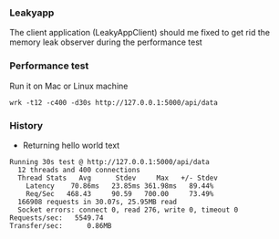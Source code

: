
### Leakyapp

The client application (LeakyAppClient) should me fixed to get rid the memory leak observer during the performance test


### Performance test

Run it on Mac or Linux machine

```
wrk -t12 -c400 -d30s http://127.0.0.1:5000/api/data
```


### History

* Returning hello world text
```
Running 30s test @ http://127.0.0.1:5000/api/data
  12 threads and 400 connections
  Thread Stats   Avg      Stdev     Max   +/- Stdev
    Latency    70.86ms   23.85ms 361.98ms   89.44%
    Req/Sec   468.43     90.59   700.00     73.49%
  166908 requests in 30.07s, 25.95MB read
  Socket errors: connect 0, read 276, write 0, timeout 0
Requests/sec:   5549.74
Transfer/sec:      0.86MB
```
